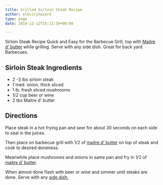 ```yaml
---
title: Grilled Sirloin Steak Recipe
author: elkcityhazard
type: page
date: 2019-12-12T15:13:19+00:00

---
```

Sirloin Steak Recipe Quick and Easy for the Barbecue Grill, top with <a href="http://192.168.0.9/index.php/grilling-cookouts-and-barbecues/maitre-d-butter/" rel="noopener noreferrer" target="_blank">Maitre d&#8217; butter</a> while grilling. Serve with any side dish. Great for back yard Barbecues.

## Sirloin Steak Ingredients

  * 2 -3 lbs sirloin steak
  * 1 med. onion, thick sliced
  * 1 lb. fresh sliced mushrooms
  * 1/2 cup beer or wine
  * 2 tbs Maitre d&#8217; butter

## Directions

Place steak in a hot frying pan and seer for about 30 seconds on each side to seal in the juices.

Then place on barbecue grill with 1/2 of <a href="http://192.168.0.9/index.php/grilling-cookouts-and-barbecues/maitre-d-butter/" rel="noopener noreferrer" target="_blank">maitre d&#8217; butter</a> on top of steak and cook to desired doneness.

Meanwhile place mushrooms and onions in same pan and fry in 1/2 of [maitre d&#8217; butter][1].

When almost done flash with beer or wine and simmer until steaks are done. Serve with any [side dish.][2]

 [1]: /wordpress/grilling-cookouts-and-barbecues/maitre-d-butter/
 [2]: /wordpress/institutional-recipes-for-200/easy-side-dishes/